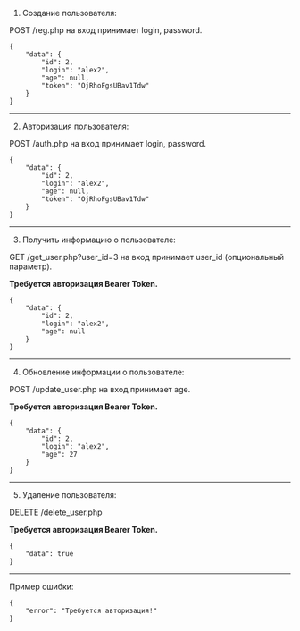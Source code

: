 1. Создание пользователя:

POST /reg.php на вход принимает login, password. 
```
{
    "data": {
        "id": 2,
        "login": "alex2",
        "age": null,
        "token": "OjRhoFgsUBav1Tdw"
    }
}
```
---
2. Авторизация пользователя:

POST /auth.php на вход принимает login, password.
```
{
    "data": {
        "id": 2,
        "login": "alex2",
        "age": null,
        "token": "OjRhoFgsUBav1Tdw"
    }
}
```
---
3. Получить информацию о пользователе:

GET /get_user.php?user_id=3 на вход принимает user_id (опциональный параметр). 

**Требуется авторизация Bearer Token.**
```
{
    "data": {
        "id": 2,
        "login": "alex2",
        "age": null
    }
}
```
---
4. Обновление информации о пользователе:

POST /update_user.php на вход принимает age. 

**Требуется авторизация Bearer Token.**
```
{
    "data": {
        "id": 2,
        "login": "alex2",
        "age": 27
    }
}
```
---
5. Удаление пользователя:

DELETE /delete_user.php 

**Требуется авторизация Bearer Token.**
```
{
    "data": true
}
```
---
Пример ошибки:
```
{
    "error": "Требуется авторизация!"
}
```
